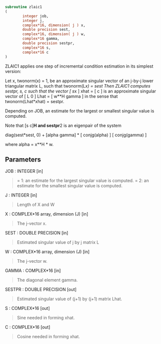 ```fortran
subroutine zlaic1
(
        integer job,
        integer j,
        complex*16, dimension( j ) x,
        double precision sest,
        complex*16, dimension( j ) w,
        complex*16 gamma,
        double precision sestpr,
        complex*16 s,
        complex*16 c
)
```

ZLAIC1 applies one step of incremental condition estimation in
its simplest version:

Let x, twonorm(x) = 1, be an approximate singular vector of an j-by-j
lower triangular matrix L, such that
twonorm(L*x) = sest
Then ZLAIC1 computes sestpr, s, c such that
the vector
[ s*x ]
xhat = [  c  ]
is an approximate singular vector of
[ L       0  ]
Lhat = [ w**H gamma ]
in the sense that
twonorm(Lhat*xhat) = sestpr.

Depending on JOB, an estimate for the largest or smallest singular
value is computed.

Note that [s c]**H and sestpr**2 is an eigenpair of the system

diag(sest*sest, 0) + [alpha  gamma] * [ conjg(alpha) ]
[ conjg(gamma) ]

where  alpha =  x**H * w.

## Parameters
JOB : INTEGER [in]
> = 1: an estimate for the largest singular value is computed.
> = 2: an estimate for the smallest singular value is computed.

J : INTEGER [in]
> Length of X and W

X : COMPLEX*16 array, dimension (J) [in]
> The j-vector x.

SEST : DOUBLE PRECISION [in]
> Estimated singular value of j by j matrix L

W : COMPLEX*16 array, dimension (J) [in]
> The j-vector w.

GAMMA : COMPLEX*16 [in]
> The diagonal element gamma.

SESTPR : DOUBLE PRECISION [out]
> Estimated singular value of (j+1) by (j+1) matrix Lhat.

S : COMPLEX*16 [out]
> Sine needed in forming xhat.

C : COMPLEX*16 [out]
> Cosine needed in forming xhat.
